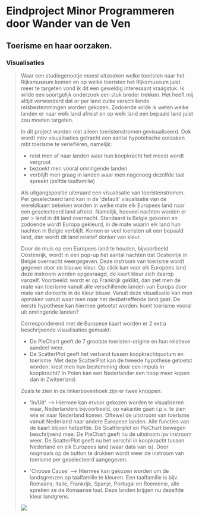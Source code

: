 Eindproject Minor Programmeren door Wander van de Ven
======================================================================================================================
Toerisme en haar oorzaken.
--------------------------------------------------------------------------------------------------------
###  Visualisaties
> Waar een studiegenootje moest uitzoeken welke toeristen naar het Rijksmuseum komen en op welke toeristen het Rijksmuseum juist meer te targeten vond ik dit een geweldig interessant vraagstuk. Ik wilde een soortgelijk onderzoek een stuk breder 
trekken. Het heeft mij altijd verwonderd dat er per land zulke verschillende reisbestemmingen worden gekozen. Zodoende wilde ik weten welke landen er naar welk land afreist en op welk land een bepaald land juist zou moeten targeten. 
>
> In dit project worden niet alleen toeristenstromen gevisualiseerd. Ook wordt mbv visualisaties getracht een aantal hypotetische oorzaken mbt toerisme te veriefiëren, namelijk:
> - reist men af naar landen waar hun koopkracht het meest wordt vergroot
> - bezoekt men vooral omringende landen
> - verblijft men graag in landen waar men nagenoeg dezelfde taal spreekt (zelfde taalfamilie)
>
> Als uitgangspositie uiteraard een visualisatie van toeristenstromen. Per geselecteerd land kan in de 'default' visualisatie van de 
> wereldkaart bekeken worden in welke mate elk Europees land naar een geselecteerd land afreist. Namelijk, hoeveel nachten worden er per > land in dit land overnacht. Standaard is Belgie gekozen en zodoende wordt Europa gekleurd, in de mate waarin elk land hun nachten in 
> Belgie verblijft. Komen er veel toeristen uit een bepaald land, dan wordt dit land relatief donker van kleur.
> 
> Door de muis op een Europees land te houden, bijvoorbeeld Oostenrijk, wordt in een pop-up het aantal nachten dat Oostenrijk in Belgie 
> overnacht weergegeven.
> Deze instroom van toerisme wordt gegeven door de blauwe kleur.
> Op click kan voor elk Europees land deze instroom worden opgevraagd, de kaart kleur zich daarop vanzelf. Voorbeeld: wordt er 
> op Frankrijk geklikt, dan ziet men de mate van toerisme vanuit alle verschillende landen van Europa door mate van donkerte in de kleur
> blauw.
> Vanuit deze visualisatie kan men opmaken vanuit waar men naar het desbetreffende land gaat. De eerste hypothese kan 
> hiermee getoetst worden: komt toerisme vooral uit omringende landen?
> 
> Corresponderend met de Europese kaart worden er 2 extra beschrijvende visualisaties gemaakt:
> - De PieChart geeft de 7 grootste toeristen-origine en hun relatieve aandeel weer.
> - De ScatterPlot geeft het verband tussen koopkrachtquotum en toerisme.
> Met deze ScatterPlot kan de tweede hypothese getoetst worden: kiest men hun bestemming door een impuls in koopkracht? In Polen kan 
> een Nederlander een hoop meer kopen dan in Zwitserland.
>
> Zoals te zien in de linkerbovenhoek zijn er twee knoppen. 
>
> - 'In/Uit' --> Hiermee kan ervoor gekozen worden te visualiseren waar, Nederlanders bijvoorbeeld, op vakantie gaan i.p.v. te
> zien wie er naar Nederland komen. Oftewel de uitstroom van toerisme vanuit Nederland naar andere Europese landen. Alle functies 
> van de kaart blijven hetzelfde. De Scattterplot en PieChart bewegen beschrijvend mee. De PieChart geeft nu de uitstroom ipv instroom weer. De ScatterPlot geeft nu het verschil in koopkracht tussen Nederland en elk Europees land (waar data van is). Door nogmaals op de button te drukken wordt weer de instroom van toerisme per geselecteerd aangegeven.
> 
> - 'Choose Cause' --> Hiermee kan gekozen worden om de landsgrenzen op taalfamilie te kleuren. Een taalfamilie is bijv. Romaans; 
> Italie, Frankrijk, Spanje, Portugal en Roemenie, alle spreken ze de Romaanse taal. Deze landen krijgen nu dezelfde kleur landgrens. 
>
>
>
>
> ![](achtergrond.png)
>
> 
